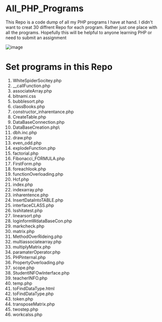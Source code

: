 # All_PHP_Programs

This Repo is a code dump of all my PHP programs I have at hand. I didn't want to creat 30 diffrent Repo for each program. Rather just one place with all the programs. 
Hopefully this will be helpful to anyone learning PHP or need to submit an assignment

![image](https://user-images.githubusercontent.com/83566027/118217206-9d2b0800-b492-11eb-833f-225255d53a27.png)

# Set programs in this Repo
1. WhiteSpiderSocitey.php
2. __callFunction.php
3. associateArray.php
4. bitnami.css
5. bubblesort.php
6. classBooks.php
7. constructor_inharentance.php
8. CreateTable.php
9. DataBaseConnection.php
10. DataBaseCreation.php\
11. dbh.inc.php
12. draw.php
13. even_odd.php
14. explodeFunction.php
15. factorial.php
16. Fibonacci_FORMULA.php
17. FirstForm.php
18. foreachlook.php
19. functionOverloading.php
20. Hcf.php
21. index.php
22. indexarray.php
23. inharentence.php
24. InsertDataIntoTABLE.php
25. interfaceCLASS.php
26. Isshitatest.php
27. linearsort.php
28. loginformWdataBaseCon.php
29. markcheck.php
30. matrix.php
31. MethodOverRideing.php
32. multiassociatearray.php
33. multiplyMatrix.php
34. paramaterOperator.php
35. PHPinternal.php
36. PropertyOverloading.php
37. scope.php
38. StudentINFOwInterface.php
39. teacherINFO.php
40. temp.php
41. toFindDataType.html
42. toFindDataType.php
43. token.php
44. transposeMatrix.php
45. twostep.php
46. workcalss.php
